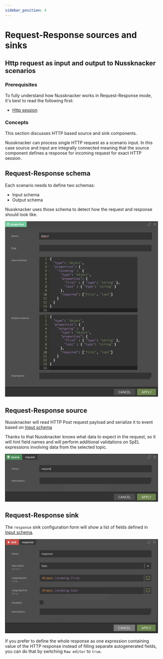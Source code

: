 ```yaml
---
sidebar_position: 4
---
```


# Request-Response sources and sinks

## Http request as input and output to Nussknacker scenarios

### Prerequisites

To fully understand how Nussknacker works in Request-Response mode, it's best to read the following first:
* [Http session](https://developer.mozilla.org/en-US/docs/Web/HTTP/Session)

### Concepts

This section discusses HTTP based source and sink components.

Nussknacker can process single HTTP request as a scenario input. 
In this case source and input are integrally connected meaning that the source component defines a response for incoming request for exact HTTP session.

## Request-Response schema

Each scenario needs to define two schemas:
- Input schema
- Output schema

Nussknacker uses those schema to detect how the request and response should look like.

![RR schema](img/rrProperties.png "RR properties")

## Request-Response source

Nussknacker will read HTTP Post request payload and serialize it to event based on [Input schema](#request-response-schema)

Thanks to that Nussknacker knows what data to expect in the request, so it will hint field names and will perform additional validations on SpEL expressions involving data from the selected topic. 

![RR source](img/rrSource.png "RR source")

## Request-Response sink

The `response` sink configuration form will show a list of fields defined in [Input schema](#request-response-schema). 

![RR sink](img/rrSink.png "Kafka sink")

If you prefer to define the whole response as one expression containing value of the HTTP response instead of filling separate autogenerated fields, you can do that by switching `Raw editor` to `true`.
